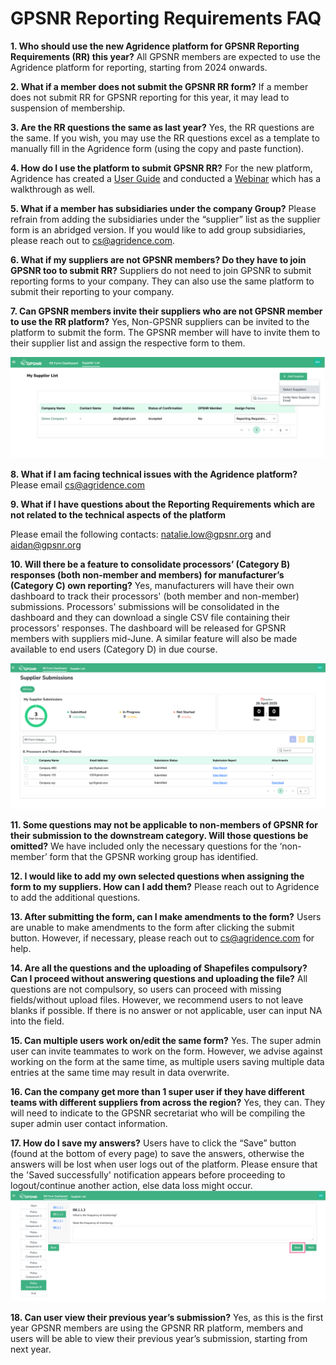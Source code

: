 # GPSNR Reporting Requirements FAQ 

**1.	Who should use the new Agridence platform for GPSNR Reporting Requirements (RR) this year?**
All GPSNR members are expected to use the Agridence platform for reporting, starting from 2024 onwards.

**2.	What if a member does not submit the GPSNR RR form?**
If a member does not submit RR for GPSNR reporting for this year, it may lead to suspension of membership.

**3.	Are the RR questions the same as last year?**
Yes, the RR questions are the same. If you wish, you may use the RR questions excel as a template to manually fill in the Agridence form (using the copy and paste function).

**4.	How do I use the platform to submit GPSNR RR?**
For the new platform, Agridence has created a [User Guide](https://rubberplatform.sharepoint.com/sites/GPSNRMembers/_layouts/15/stream.aspx?id=%2Fsites%2FGPSNRMembers%2FShared%20Documents%2FPublic%20Sharing%20and%20Website%20Usage%2FGPSNR%20RR%20Form%20Video%2Emp4&nav=eyJyZWZlcnJhbEluZm8iOnsicmVmZXJyYWxBcHAiOiJTdHJlYW1XZWJBcHAiLCJyZWZlcnJhbFZpZXciOiJTaGFyZURpYWxvZy1MaW5rIiwicmVmZXJyYWxBcHBQbGF0Zm9ybSI6IldlYiIsInJlZmVycmFsTW9kZSI6InZpZXcifX0&ga=1&referrer=StreamWebApp%2EWeb&referrerScenario=AddressBarCopied%2Eview%2E5cefa2ed%2D8365%2D4c00%2Dac40%2Da611b78182e5) and conducted a [Webinar](https://rubberplatform.sharepoint.com/sites/GPSNRMembers/_layouts/15/stream.aspx?id=%2Fsites%2FGPSNRMembers%2FShared%20Documents%2FGPSNR%20Members%2F6%2E%20Webinar%20and%20misc%2E%20recordings%2F2024%20Webinar%20Slides%2FAgridence%20Reporting%20Requirements%20Platform%20Introduction%2F070524%5FRR%20Introduction%2Emp4&ga=1&referrer=StreamWebApp%2EWeb&referrerScenario=AddressBarCopied%2Eview%2Ec424b612%2Dfc21%2D4620%2Da25d%2D9c808618a317) which has a walkthrough as well.

**5.	What if a member has subsidiaries under the company Group?**
Please refrain from adding the subsidiaries under the “supplier” list as the supplier form is an abridged version. If you would like to add group subsidiaries, please reach out to cs@agridence.com.

**6.	What if my suppliers are not GPSNR members? Do they have to join GPSNR too to submit RR?**
Suppliers do not need to join GPSNR to submit reporting forms to your company. They can also use the same platform to submit their reporting to your company. 

**7.	Can GPSNR members invite their suppliers who are not GPSNR member to use the RR platform?**
Yes, Non-GPSNR suppliers can be invited to the platform to submit the form. The GPSNR member will have to invite them to their supplier list and assign the respective form to them.

![img](supplierlist.png)

**8.	What if I am facing technical issues with the Agridence platform?**
Please email cs@agridence.com

**9.	What if I have questions about the Reporting Requirements which are not related to the technical aspects of the platform**

Please email the following contacts: natalie.low@gpsnr.org and aidan@gpsnr.org

**10.	Will there be a feature to consolidate processors’ (Category B) responses (both non-member and members) for manufacturer’s (Category C) own reporting?**
Yes, manufacturers will have their own dashboard to track their processors' (both member and non-member) submissions. Processors' submissions will be consolidated in the dashboard and they can download a single CSV file containing their processors' responses. The dashboard will be released for GPSNR members with suppliers mid-June. A similar feature will also be made available to end users (Category D) in due course.

![ssdashboard](ssdashboard.png)

**11.	Some questions may not be applicable to non-members of GPSNR for their submission to the downstream category. Will those questions be omitted?**
We have included only the necessary questions for the ‘non-member’ form that the GPSNR working group has identified. 

**12.	I would like to add my own selected questions when assigning the form to my suppliers. How can I add them?**
Please reach out to Agridence to add the additional questions.

**13.	After submitting the form, can I make amendments to the form?**
Users are unable to make amendments to the form after clicking the submit button. However, if necessary, please reach out to cs@agridence.com for help.

**14.	Are all the questions and the uploading of Shapefiles compulsory? Can I proceed without answering questions and uploading the file?**
All questions are not compulsory, so users can proceed with missing fields/without upload files. However, we recommend users to not leave blanks if possible. If there is no answer or not applicable, user can input NA into the field.

**15.	Can multiple users work on/edit the same form?**
Yes. The super admin user can invite teammates to work on the form. However, we advise against working on the form at the same time, as multiple users saving multiple data entries at the same time may result in data overwrite.

**16.	Can the company get more than 1 super user if they have different teams with different suppliers from across the region?**
Yes, they can. They will need to indicate to the GPSNR secretariat who will be compiling the super admin user contact information.

**17.	How do I save my answers?**
Users have to click the “Save” button (found at the bottom of every page) to save the answers, otherwise the answers will be lost when user logs out of the platform. Please ensure that the 'Saved successfully' notification appears before proceeding to logout/continue another action, else data loss might occur. 
![Save](savebutton.png)

**18.	Can user view their previous year’s submission?**
Yes, as this is the first year GPSNR members are using the GPSNR RR platform, members and users will be able to view their previous year’s submission, starting from next year.